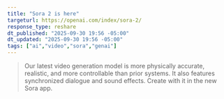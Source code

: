 ```yaml
---
title: "Sora 2 is here"
targeturl: https://openai.com/index/sora-2/
response_type: reshare
dt_published: "2025-09-30 19:56 -05:00"
dt_updated: "2025-09-30 19:56 -05:00"
tags: ["ai","video","sora","genai"]
---
```


> Our latest video generation model is more physically accurate, realistic, and more controllable than prior systems. It also features synchronized dialogue and sound effects. Create with it in the new Sora app.